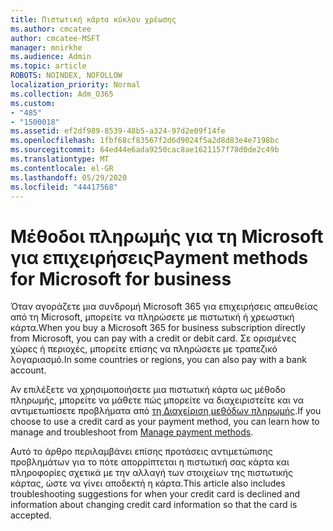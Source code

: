```yaml
---
title: Πιστωτική κάρτα κύκλου χρέωσης
ms.author: cmcatee
author: cmcatee-MSFT
manager: mnirkhe
ms.audience: Admin
ms.topic: article
ROBOTS: NOINDEX, NOFOLLOW
localization_priority: Normal
ms.collection: Adm_O365
ms.custom:
- "485"
- "1500018"
ms.assetid: ef2df989-8539-48b5-a324-97d2e09f14fe
ms.openlocfilehash: 1fbf68cf83567f2d6d9024f5a2d8d83e4e7198bc
ms.sourcegitcommit: 64ed44e6ada9250cac8ae1621157f78d0de2c49b
ms.translationtype: MT
ms.contentlocale: el-GR
ms.lasthandoff: 05/29/2020
ms.locfileid: "44417568"
---
```

# <a name="payment-methods-for-microsoft-for-business"></a><span data-ttu-id="f0d30-102">Μέθοδοι πληρωμής για τη Microsoft για επιχειρήσεις</span><span class="sxs-lookup"><span data-stu-id="f0d30-102">Payment methods for Microsoft for business</span></span>

<span data-ttu-id="f0d30-103">Όταν αγοράζετε μια συνδρομή Microsoft 365 για επιχειρήσεις απευθείας από τη Microsoft, μπορείτε να πληρώσετε με πιστωτική ή χρεωστική κάρτα.</span><span class="sxs-lookup"><span data-stu-id="f0d30-103">When you buy a Microsoft 365 for business subscription directly from Microsoft, you can pay with a credit or debit card.</span></span> <span data-ttu-id="f0d30-104">Σε ορισμένες χώρες ή περιοχές, μπορείτε επίσης να πληρώσετε με τραπεζικό λογαριασμό.</span><span class="sxs-lookup"><span data-stu-id="f0d30-104">In some countries or regions, you can also pay with a bank account.</span></span>
  
<span data-ttu-id="f0d30-105">Αν επιλέξετε να χρησιμοποιήσετε μια πιστωτική κάρτα ως μέθοδο πληρωμής, μπορείτε να μάθετε πώς μπορείτε να διαχειριστείτε και να αντιμετωπίσετε προβλήματα από [τη Διαχείριση μεθόδων πληρωμής](https://docs.microsoft.com/microsoft-365/commerce/billing-and-payments/manage-payment-methods).</span><span class="sxs-lookup"><span data-stu-id="f0d30-105">If you choose to use a credit card as your payment method, you can learn how to manage and troubleshoot from [Manage payment methods](https://docs.microsoft.com/microsoft-365/commerce/billing-and-payments/manage-payment-methods).</span></span>
  
<span data-ttu-id="f0d30-106">Αυτό το άρθρο περιλαμβάνει επίσης προτάσεις αντιμετώπισης προβλημάτων για το πότε απορρίπτεται η πιστωτική σας κάρτα και πληροφορίες σχετικά με την αλλαγή των στοιχείων της πιστωτικής κάρτας, ώστε να γίνει αποδεκτή η κάρτα.</span><span class="sxs-lookup"><span data-stu-id="f0d30-106">This article also includes troubleshooting suggestions for when your credit card is declined and information about changing credit card information so that the card is accepted.</span></span>